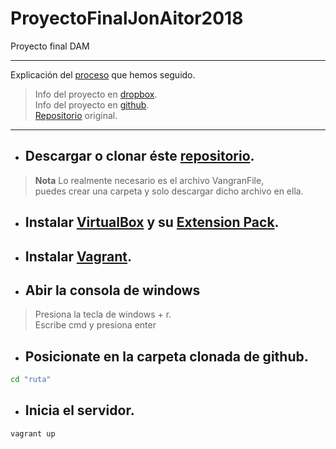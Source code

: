 # ProyectoFinalJonAitor2018
Proyecto final DAM

---
Explicación del [proceso](https://github.com/AitorBM/proyecto-2017/blob/master/PROCESO.md) que hemos seguido.

> Info del proyecto en [dropbox](https://www.dropbox.com/sh/dvc6av0rjhkq94b/AADIgfvF83NRkawAnpXX86tZa?dl=0).
<br/>Info del proyecto en [github](https://egibide-dam.github.io/proyecto-2017/).
<br/>[Repositorio](https://github.com/Egibide-DAM/proyecto-2017) original.
---

- ## Descargar o clonar éste [repositorio](https://github.com/AitorBM/ProyectoFinalJonAitor2018).
 > **Nota** Lo realmente necesario es el archivo VangranFile,<br/>
   puedes crear una carpeta y solo descargar dicho archivo en ella.
- ## Instalar [VirtualBox](https://www.virtualbox.org/wiki/Downloads) y su [Extension Pack](https://download.virtualbox.org/virtualbox/5.2.6/Oracle_VM_VirtualBox_Extension_Pack-5.2.6-120293.vbox-extpack).
- ## Instalar [Vagrant](https://www.vagrantup.com/downloads.html).
- ## Abir la consola de windows
>Presiona la tecla de windows + r.<br/>
>Escribe cmd y presiona enter
 - ## Posicionate en la carpeta clonada de github.
 ```sh
 cd "ruta"
 ```
 - ## Inicia el servidor.
 ```sh
 vagrant up
 ```
 
